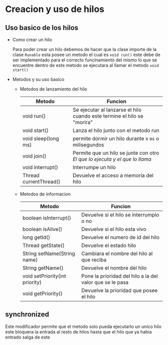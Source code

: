 # Creacion y uso de hilos
## Uso basico de los hilos

- Como crear un hilo 
    
    Para poder crear un hilo debemos de hacer que la clase importe de la clase `Runable` esta posee un metodo el cual es `void run()` este debe de ser implementado para el correcto funcinamiento del mismo lo que se encuentre dentro de este metodo se ejecutara al llamar el metodo `void start()`

- Metodos y su uso basico
  
  - Metodos de lanzamiento del hilo 

    | Metodo                                | Funcion                                                                       |
    | ------------------------------------- | ----------------------------------------------------------------------------- |
    | void run()                            | Se ejecutar al lanzarse el hilo cuando este termine el hilo se "morira"       |
    | void start()                          | Lanza el hilo junto con el metodo run                                         | 
    | void sleep(long ms)                   | permite dormir un hilo durante x `ms` o milisegundos                          |
    | void join()                           | Permite que un hilo se junte con otro *El que lo ejecuta y el que lo llama*   |
    | void interrupt()                      | Interrumpe un hilo                                                            |
    | Thread currentThread()                | Devuelve el acceso a memoria del hilo                                         |

  - Metodos de informacion  

    | Metodo                            | Funcion                                                   |
    | --------------------------------- | --------------------------------------------------------- | 
    | boolean isInterrupt()             | Devuelve si el hilo se interrumpio o no                   |
    | boolean isAlive()                 | Devuelve si el hilo esta vivo                             |
    | long getId()                      | Devuelve el numero de id del hilo                         |
    | Thread getState()                 | Devuelve el estado hilo                                   |
    | String setName(String name)       | Cambiara el nombre del hilo al que reciba                 |
    | String getName()                  | Devuelve el nombre del hilo                               |
    | void setPriority(int priority)    | Pone la prioridad del hilo a la del valor que se le pasa  |
    | void getPriority()                | Devuelve la prioridad que posee el hilo                   |

## synchronized

Este modificador permite que el metodo solo pueda ejecutarlo un unico hilo este bloquera la entrada al resto de hilos hasta que el hilo que ya habia entrado salga de este
